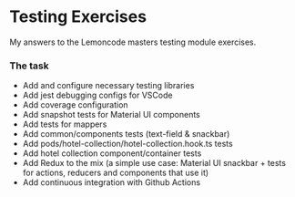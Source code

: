 # Testing Exercises

My answers to the Lemoncode masters testing module exercises.

### The task

- Add and configure necessary testing libraries
- Add jest debugging configs for VSCode
- Add coverage configuration
- Add snapshot tests for Material UI components
- Add tests for mappers
- Add common/components tests (text-field & snackbar)
- Add pods/hotel-collection/hotel-collection.hook.ts tests
- Add hotel collection component/container tests
- Add Redux to the mix (a simple use case: Material UI snackbar + tests for actions, reducers and components that use it)
- Add continuous integration with Github Actions
